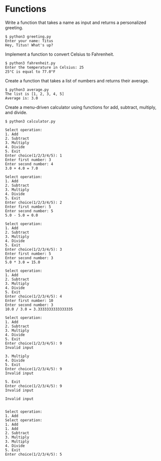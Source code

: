# Functions

Write a function that takes a name as input and returns a personalized greeting.

    $ python3 greeting.py
    Enter your name: Titus
    Hey, Titus! What's up?

Implement a function to convert Celsius to Fahrenheit.

    $ python3 fahrenheit.py
    Enter the temperature in Celsius: 25
    25°C is equal to 77.0°F

Create a function that takes a list of numbers and returns their average.

    $ python3 average.py
    The list is [1, 2, 3, 4, 5]
    Average is: 3.0

Create a menu-driven calculator using functions for add, subtract, multiply, and divide.

    $ python3 calculator.py

    Select operation:
    1. Add
    2. Subtract
    3. Multiply
    4. Divide
    5. Exit
    Enter choice(1/2/3/4/5): 1
    Enter first number: 3
    Enter second number: 4
    3.0 + 4.0 = 7.0
    
    Select operation:
    1. Add
    2. Subtract
    3. Multiply
    4. Divide
    5. Exit
    Enter choice(1/2/3/4/5): 2
    Enter first number: 5
    Enter second number: 5
    5.0 - 5.0 = 0.0
    
    Select operation:
    1. Add
    2. Subtract
    3. Multiply
    4. Divide
    5. Exit
    Enter choice(1/2/3/4/5): 3
    Enter first number: 5
    Enter second number: 3
    5.0 * 3.0 = 15.0
    
    Select operation:
    1. Add
    2. Subtract
    3. Multiply
    4. Divide
    5. Exit
    Enter choice(1/2/3/4/5): 4
    Enter first number: 10
    Enter second number: 3
    10.0 / 3.0 = 3.3333333333333335
    
    Select operation:
    1. Add
    2. Subtract
    3. Multiply
    4. Divide
    5. Exit
    Enter choice(1/2/3/4/5): 9
    Invalid input
    
    3. Multiply
    4. Divide
    5. Exit
    Enter choice(1/2/3/4/5): 9
    Invalid input
    
    5. Exit
    Enter choice(1/2/3/4/5): 9
    Invalid input
    
    Invalid input
    
    
    Select operation:
    1. Add
    Select operation:
    1. Add
    1. Add
    2. Subtract
    3. Multiply
    3. Multiply
    4. Divide
    5. Exit
    Enter choice(1/2/3/4/5): 5
